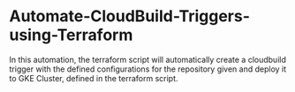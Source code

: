 # Automate-CloudBuild-Triggers-using-Terraform
In this automation, the terraform script will automatically create a cloudbuild trigger with the defined configurations for the repository given and deploy it to GKE Cluster, defined in the terraform script.
